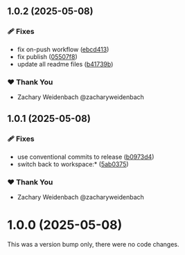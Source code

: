## 1.0.2 (2025-05-08)

### 🩹 Fixes

- fix on-push workflow ([ebcd413](https://github.com/dataquail/chimeric/commit/ebcd413))
- fix publish ([05507f8](https://github.com/dataquail/chimeric/commit/05507f8))
- update all readme files ([b41739b](https://github.com/dataquail/chimeric/commit/b41739b))

### ❤️ Thank You

- Zachary Weidenbach @zacharyweidenbach

## 1.0.1 (2025-05-08)

### 🩹 Fixes

- use conventional commits to release ([b0973d4](https://github.com/dataquail/chimeric/commit/b0973d4))
- switch back to workspace:* ([5ab0375](https://github.com/dataquail/chimeric/commit/5ab0375))

### ❤️ Thank You

- Zachary Weidenbach @zacharyweidenbach

# 1.0.0 (2025-05-08)

This was a version bump only, there were no code changes.